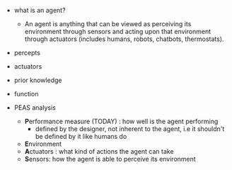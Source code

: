 - what is an agent?
	- An agent is anything that can be viewed as perceiving its environment through sensors and acting upon that environment through actuators (includes humans, robots, chatbots, thermostats).
- percepts
- actuators
- prior knowledge
- function

- PEAS analysis
	- **P**erformance measure (TODAY) : how well is the agent performing
		- defined by the designer, not inherent to the agent, i.e it shouldn't be defined by it like humans do
	- **E**nvironment 
	- **A**ctuators : what kind of actions the agent can take
	- **S**ensors: how the agent is able to perceive its environment

